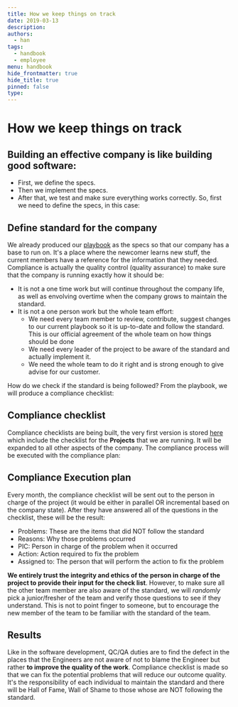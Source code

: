 ```yaml
---
title: How we keep things on track
date: 2019-03-13
description: 
authors: 
  - han
tags: 
  - handbook
  - employee
menu: handbook
hide_frontmatter: true
hide_title: true
pinned: false
type:
---
```

# How we keep things on track

## Building an effective company is like building good software:
- First, we define the specs.
- Then we implement the specs.
- After that, we test and make sure everything works correctly. So, first we need to define the specs, in this case:

## Define standard for the company
We already produced our [playbook](https://github.com/dwarvesf/playbook) as the specs so that our company has a base to run on. It's a place where the newcomer learns new stuff, the current members have a reference for the information that they needed.
Compliance is actually the quality control (quality assurance) to make sure that the company is running exactly how it should be:

- It is not a one time work but will continue throughout the company life, as well as envolving overtime when the company grows to maintain the standard.
- It is not a one person work but the whole team effort:
	- We need every team member to review, contribute, suggest changes to our current playbook so it is up-to-date and follow the standard. This is our official agreement of the whole team on how things should be done
	- We need every leader of the project to be aware of the standard and actually implement it.
	- We need the whole team to do it right and is strong enough to give advise for our customer.

How do we check if the standard is being followed?
From the playbook, we will produce a compliance checklist:

## Compliance checklist
Compliance checklists are being built, the very first version is stored [here](https://docs.google.com/spreadsheets/d/16HtA3skVpEdDpuJ9UEkPb5Ae_SK6IiJ5Czfl_94XqN4/edit#gid=0) which include the checklist for the **Projects** that we are running. It will be expanded to all other aspects of the company. The compliance process will be executed with the compliance plan:

## Compliance Execution plan
Every month, the compliance checklist will be sent out to the person in charge of the project (it would be either in parallel OR incremental based on the company state). After they have answered all of the questions in the checklist, these will be the result:

- Problems: These are the items that did NOT follow the standard
- Reasons: Why those problems occurred
- PIC: Person in charge of the problem when it occurred
- Action: Action required to fix the problem
- Assigned to: The person that will perform the action to fix the problem

**We entirely trust the integrity and ethics of the person in charge of the project to provide their input for the check list**. However, to make sure all the other team member are also aware of the standard, we will *randomly* pick a junior/fresher of the team and verify those questions to see if they understand. This is not to point finger to someone, but to encourage the new member of the team to be familiar with the standard of the team.

## Results
Like in the software development, QC/QA duties are to find the defect in the places that the Engineers are not aware of not to blame the Engineer but rather **to improve the quality of the work**. Compliance checklist is made so that we can fix the potential problems that will reduce our outcome quality. It's the responsibility of each individual to maintain the standard and there will be Hall of Fame, Wall of Shame to those whose are NOT following the standard.
